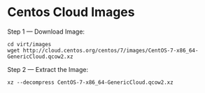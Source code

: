 # Centos Cloud Images
Step 1 — Download Image:

    cd virt/images
    wget http://cloud.centos.org/centos/7/images/CentOS-7-x86_64-GenericCloud.qcow2.xz

Step 2 — Extract the Image:

    xz --decompress CentOS-7-x86_64-GenericCloud.qcow2.xz
